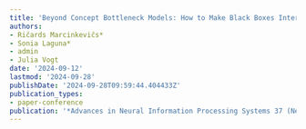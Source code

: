 ```yaml
---
title: 'Beyond Concept Bottleneck Models: How to Make Black Boxes Intervenable?'
authors:
- Ričards Marcinkevičs*
- Sonia Laguna*
- admin
- Julia Vogt
date: '2024-09-12'
lastmod: '2024-09-28'
publishDate: '2024-09-28T09:59:44.404433Z'
publication_types:
- paper-conference
publication: '*Advances in Neural Information Processing Systems 37 (NeurIPS 2024)*'
---
```

